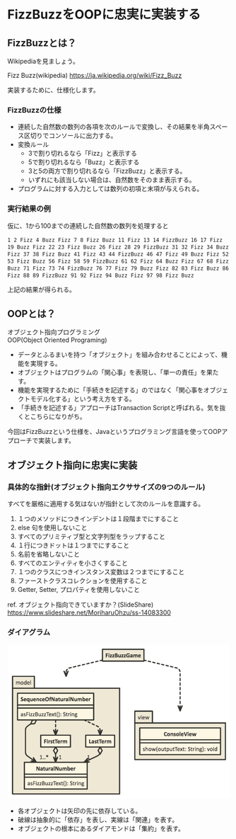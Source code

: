 # FizzBuzzをOOPに忠実に実装する

## FizzBuzzとは？

Wikipediaを見ましょう。

Fizz Buzz(wikipedia) https://ja.wikipedia.org/wiki/Fizz_Buzz

実装するために、仕様化します。

### FizzBuzzの仕様

* 連続した自然数の数列の各項を次のルールで変換し、その結果を半角スペース区切りでコンソールに出力する。
* 変換ルール
  * 3で割り切れるなら「Fizz」と表示する
  * 5で割り切れるなら「Buzz」と表示する
  * 3と5の両方で割り切れるなら「FizzBuzz」と表示する。
  * いずれにも該当しない場合は、自然数をそのまま表示する。
* プログラムに対する入力としては数列の初項と末項が与えられる。

### 実行結果の例

仮に、1から100までの連続した自然数の数列を処理すると

```text
1 2 Fizz 4 Buzz Fizz 7 8 Fizz Buzz 11 Fizz 13 14 FizzBuzz 16 17 Fizz 19 Buzz Fizz 22 23 Fizz Buzz 26 Fizz 28 29 FizzBuzz 31 32 Fizz 34 Buzz Fizz 37 38 Fizz Buzz 41 Fizz 43 44 FizzBuzz 46 47 Fizz 49 Buzz Fizz 52 53 Fizz Buzz 56 Fizz 58 59 FizzBuzz 61 62 Fizz 64 Buzz Fizz 67 68 Fizz Buzz 71 Fizz 73 74 FizzBuzz 76 77 Fizz 79 Buzz Fizz 82 83 Fizz Buzz 86 Fizz 88 89 FizzBuzz 91 92 Fizz 94 Buzz Fizz 97 98 Fizz Buzz
```

上記の結果が得られる。

## OOPとは？

オブジェクト指向プログラミング  
OOP(Object Oriented Programing)

* データとふるまいを持つ「オブジェクト」を組み合わせることによって、機能を実現する。
* オブジェクトはプログラムの「関心事」を表現し、「単一の責任」を果たす。
* 機能を実現するために「手続きを記述する」のではなく「関心事をオブジェクトモデル化する」という考え方をする。
* 「手続きを記述する」アプローチはTransaction Scriptと呼ばれる。気を抜くとこちらになりがち。

今回はFizzBuzzという仕様を、Javaというプログラミング言語を使ってOOPアプローチで実装します。

## オブジェクト指向に忠実に実装

### 具体的な指針(オブジェクト指向エクササイズの9つのルール)  

すべてを厳格に適用する気はないが指針として次のルールを意識する。

1. １つのメソッドにつきインデントは１段階までにすること
2. else 句を使用しないこと
3. すべてのプリミティブ型と文字列型をラップすること
4. １行につきドットは１つまでにすること
5. 名前を省略しないこと
6. すべてのエンティティを小さくすること
7. １つのクラスにつきインスタンス変数は２つまでにすること
8. ファーストクラスコレクションを使用すること
9. Getter, Setter, プロパティを使用しないこと

ref. オブジェクト指向できていますか？(SlideShare) https://www.slideshare.net/MoriharuOhzu/ss-14083300

### ダイアグラム

![diagram](./diagram.png)

* 各オブジェクトは矢印の先に依存している。
* 破線は抽象的に「依存」を表し、実線は「関連」を表す。
* オブジェクトの根本にあるダイアモンドは「集約」を表す。
